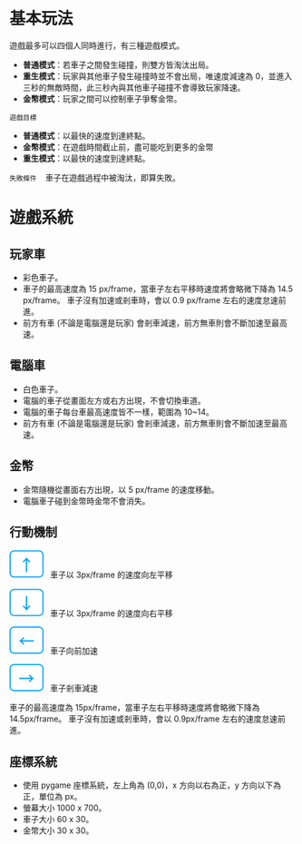 # 基本玩法

遊戲最多可以四個人同時進行，有三種遊戲模式。

- **普通模式**：若車子之間發生碰撞，則雙方皆淘汰出局。
- **重生模式**：玩家與其他車子發生碰撞時並不會出局，唯速度減速為 0，並進入三秒的無敵時間，此三秒內與其他車子碰撞不會導致玩家降速。
- **金幣模式**：玩家之間可以控制車子爭奪金幣。

`遊戲目標`

- **普通模式**：以最快的速度到達終點。
- **金幣模式**：在遊戲時間截止前，盡可能吃到更多的金幣
- **重生模式**：以最快的速度到達終點。

`失敗條件`&nbsp;&nbsp;&nbsp; 車子在遊戲過程中被淘汰，即算失敗。

# 遊戲系統

## 玩家車

- 彩色車子。
- 車子的最高速度為 15 px/frame，當車子左右平移時速度將會略微下降為 14.5 px/frame。 車子沒有加速或剎車時，會以 0.9 px/frame 左右的速度怠速前進。
- 前方有車 (不論是電腦還是玩家) 會剎車減速，前方無車則會不斷加速至最高速。

## 電腦車

- 白色車子。
- 電腦的車子從畫面左方或右方出現，不會切換車道。
- 電腦的車子每台車最高速度皆不一樣，範圍為 10~14。
- 前方有車 (不論是電腦還是玩家) 會剎車減速，前方無車則會不斷加速至最高速。

## 金幣

- 金幣隨機從畫面右方出現，以 5 px/frame 的速度移動。
- 電腦車子碰到金幣時金幣不會消失。

## 行動機制

![top](/assets/icons/top.svg)&nbsp;&nbsp;&nbsp;車子以 3px/frame 的速度向左平移

![bottom](/assets/icons/bottom.svg)&nbsp;&nbsp;&nbsp;車子以 3px/frame 的速度向右平移

![left-key](/assets/icons/left.svg)&nbsp;&nbsp;&nbsp;車子向前加速

![right-key](/assets/icons/right.svg)&nbsp;&nbsp;&nbsp;車子剎車減速

車子的最高速度為 15px/frame，當車子左右平移時速度將會略微下降為 14.5px/frame。
車子沒有加速或剎車時，會以 0.9px/frame 左右的速度怠速前進。

## 座標系統

- 使用 pygame 座標系統，左上角為 (0,0)，x 方向以右為正，y 方向以下為正，單位為 px。
- 螢幕大小 1000 x 700。
- 車子大小 60 x 30。
- 金幣大小 30 x 30。
